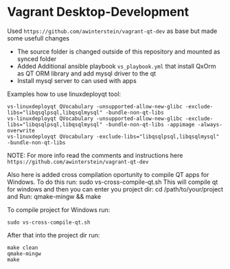 Vagrant Desktop-Development
==============================
Used `https://github.com/awinterstein/vagrant-qt-dev` as base but made some usefull changes

* The source folder is changed outside of this repository and mounted as synced folder
* Added Additional ansible playbook `vs_playbook.yml` that install QxOrm as QT ORM library and add mysql driver to the qt
* Install mysql server to can used with apps

Examples how to use linuxdeployqt tool:
```
vs-linuxdeployqt QVocabulary -unsupported-allow-new-glibc -exclude-libs="libqsqlpsql,libqsqlmysql" -bundle-non-qt-libs
vs-linuxdeployqt QVocabulary -unsupported-allow-new-glibc -exclude-libs="libqsqlpsql,libqsqlmysql" -bundle-non-qt-libs -appimage -always-overwrite
vs-linuxdeployqt QVocabulary -exclude-libs="libqsqlpsql,libqsqlmysql" -bundle-non-qt-libs
```

NOTE: For more info read the comments and instructions here `https://github.com/awinterstein/vagrant-qt-dev`

Also here is added cross compilation oportunity to compile QT apps for Windows. To do this run: sudo vs-cross-compile-qt.sh
This will compile qt for windows and then you can enter you project dir: cd /path/to/your/project
and Run: qmake-mingw && make

To compile project for Windows run:
```
sudo vs-cross-compile-qt.sh
```
After that into the project dir run:
```
make clean
qmake-mingw
make
```
